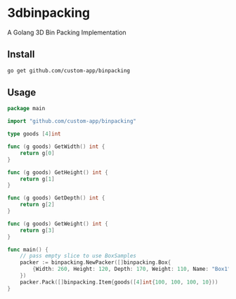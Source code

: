 # 3dbinpacking

A Golang 3D Bin Packing Implementation

## Install

```bash
go get github.com/custom-app/binpacking
```

## Usage
```go
package main

import "github.com/custom-app/binpacking"

type goods [4]int

func (g goods) GetWidth() int {
	return g[0]
}

func (g goods) GetHeight() int {
	return g[1]
}

func (g goods) GetDepth() int {
	return g[2]
}

func (g goods) GetWeight() int {
	return g[3]
}

func main() {
	// pass empty slice to use BoxSamples
	packer := binpacking.NewPacker([]binpacking.Box{
		{Width: 260, Height: 120, Depth: 170, Weight: 110, Name: "Box1"},
	})
	packer.Pack([]binpacking.Item{goods([4]int{100, 100, 100, 10}))
}
```
